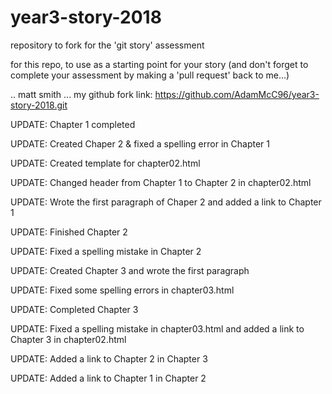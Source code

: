 # year3-story-2018
repository to fork for the 'git story' assessment

for this repo, to use as a starting point for your story
(and don't forget to complete your assessment by making a 'pull request' back to me...)

.. matt smith ...
my github fork link: https://github.com/AdamMcC96/year3-story-2018.git

UPDATE: Chapter 1 completed

UPDATE: Created Chaper 2 & fixed a spelling error in Chapter 1

UPDATE: Created template for chapter02.html

UPDATE: Changed header from Chapter 1 to Chapter 2 in chapter02.html

UPDATE: Wrote the first paragraph of Chaper 2 and added a link to Chapter 1

UPDATE: Finished Chapter 2

UPDATE: Fixed a spelling mistake in Chapter 2

UPDATE: Created Chapter 3 and wrote the first paragraph

UPDATE: Fixed some spelling errors in chapter03.html

UPDATE: Completed Chapter 3

UPDATE: Fixed a spelling mistake in chapter03.html and added a link to Chapter 3 in chapter02.html

UPDATE: Added a link to Chapter 2 in Chapter 3

UPDATE: Added a link to Chapter 1 in Chapter 2